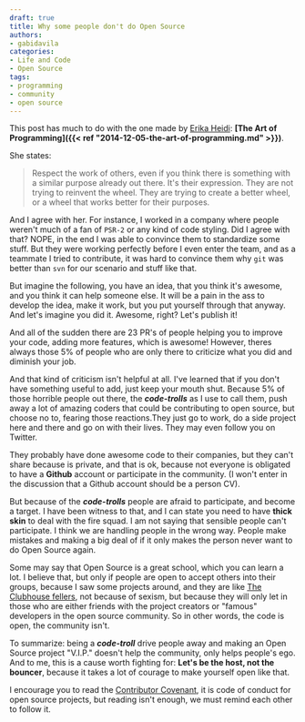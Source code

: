 ```yaml
---
draft: true
title: Why some people don't do Open Source
authors:
- gabidavila
categories:
- Life and Code
- Open Source
tags:
- programming
- community
- open source
---
```


This post has much to do with the one made by [Erika Heidi](http://www.twitter.com/erikaheidi):  **[The Art of Programming]({{< ref "2014-12-05-the-art-of-programming.md" >}})**.

She states:

> Respect the work of others, even if you think there is something with a similar purpose already out there. It's their expression. They are not trying to reinvent the wheel. They are trying to create a better wheel, or a wheel that works better for their purposes.

And I agree with her. For instance, I worked in a company where people weren't much of a fan of `PSR-2` or any kind of code styling. Did I agree with that? NOPE, in the end I was able to convince them to standardize some stuff. But they were working perfectly before I even enter the team, and as a teammate I tried to contribute, it was hard to convince them why `git` was better than `svn` for our scenario and stuff like that.

But imagine the following, you have an idea, that you think it's awesome, and you think it can help someone else. It will be a pain in the ass to develop the idea, make it work, but you put yourself through that anyway. And let's imagine you did it. Awesome, right? Let's publish it!

And all of the sudden there are 23 PR's of people helping you to improve your code, adding more features, which is awesome! However, theres always those 5% of people who are only there to criticize what you did and diminish your job.

And that kind of criticism isn't helpful at all. I've learned that if you don't have something useful to add, just keep your mouth shut. Because 5% of those horrible people out there, the **_code-trolls_** as I use to call them, push away a lot of amazing coders that could be contributing to open source, but choose no to, fearing those reactions.They just go to work, do a side project here and there and go on with their lives. They may even follow you on Twitter.

They probably have done awesome code to their companies, but they can't share because is private, and that is ok, because not everyone is obligated to have a **Github** account or participate in the community. (I won't enter in the discussion that a Github account should be a person CV).

But because of the **_code-trolls_** people are afraid to participate, and become a target. I have been witness to that, and I can state you need to have **thick skin** to deal with the fire squad. I am not saying that sensible people can't participate. I think we are handling people in the wrong way. People make mistakes and making a big deal of if it only makes the person never want to do Open Source again.

Some may say that Open Source is a great school, which you can learn a lot. I believe that, but only if people are open to accept others into their groups, because I saw some projects around, and they are like [The Clubhouse fellers](http://en.wikipedia.org/wiki/Little_Lulu), not because of sexism, but because they will only let in those who are either friends with the project creators or "famous" developers in the open source community. So in other words, the code is open, the community isn't.

To summarize: being a **_code-troll_** drive people away and making an Open Source project "V.I.P." doesn't help the community, only helps people's ego. And to me, this is a cause worth fighting for: **Let's be the host, not the bouncer**, because it takes a lot of courage to make yourself open like that.

I encourage you to read the [Contributor Covenant](http://contributor-covenant.org/), it is code of conduct for open source projects, but reading isn't enough, we must remind each other to follow it.
